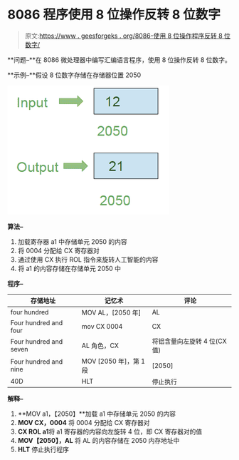 # 8086 程序使用 8 位操作反转 8 位数字

> 原文:[https://www . geesforgeks . org/8086-使用 8 位操作程序反转 8 位数字/](https://www.geeksforgeeks.org/8086-program-to-reverse-8-bit-number-using-8-bit-operation/)

**问题–**在 8086 微处理器中编写汇编语言程序，使用 8 位操作反转 8 位数字。

**示例–**假设 8 位数字存储在存储器位置 2050

![](img/5e3ebd6cc9b0f36e73f26bb8a1b26839.png)

**算法–**

1.  加载寄存器 a1 中存储单元 2050 的内容
2.  将 0004 分配给 CX 寄存器对
3.  通过使用 CX 执行 ROL 指令来旋转人工智能的内容
4.  将 a1 的内容存储在存储单元 2050 中

**程序–**

<center>

| 存储地址 | 记忆术 | 评论 |
| --- | --- | --- |
| four hundred | MOV AL，[2050 年] | AL |
| Four hundred and four | mov CX 0004 | CX |
| Four hundred and seven | AL 角色，CX | 将铝含量向左旋转 4 位(CX 值) |
| Four hundred and nine | MOV [2050 年]，第 1 段 | [2050] |
| 40D | HLT | 停止执行 |

</center>

**解释–**

1.  **MOV a1，【2050】**加载 a1 中存储单元 2050 的内容
2.  **MOV CX，0004** 将 0004 分配给 CX 寄存器对
3.  **CX ROL a1**将 a1 寄存器的内容向左旋转 4 位，即 CX 寄存器对的值
4.  **MOV【2050】，AL** 将 AL 的内容存储在 2050 内存地址中
5.  **HLT** 停止执行程序
